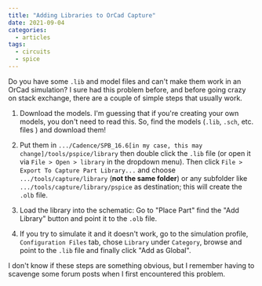 ```yaml
---
title: "Adding Libraries to OrCad Capture"
date: 2021-09-04
categories:
  - articles
tags:
  - circuits
  - spice
---
```



Do you have some `.lib` and model files and can't make them work in an OrCad simulation? I sure had this problem before, and before going crazy on stack exchange, there are a couple of simple steps that usually work. 

1. Download the models. I'm guessing that if you're creating your own models, you don't need to read this. So, find the models (`.lib`, `.sch`, etc. files ) and download them!

2. Put them in `.../Cadence/SPB_16.6[in my case, this may change]/tools/pspice/library` then double click the `.lib` file (or open it via `File > Open > library` in the dropdown menu). Then click `File > Export To Capture Part Library...` and choose `.../tools/capture/library` (**not the same folder**) or any subfolder like `.../tools/capture/library/pspice`  as destination; this will create the `.olb` file.

3. Load the library into the schematic: Go to "Place Part" find the "Add Library" button and point it to the `.olb` file. 

4. If you try to simulate it and it doesn't work, go to the simulation profile, `Configuration Files` tab, chose `Library` under `Category`, browse and point to the `.lib` file and finally click "Add as Global".

I don't know if these steps are something obvious, but I remember having to scavenge some forum posts when I first encountered this problem.